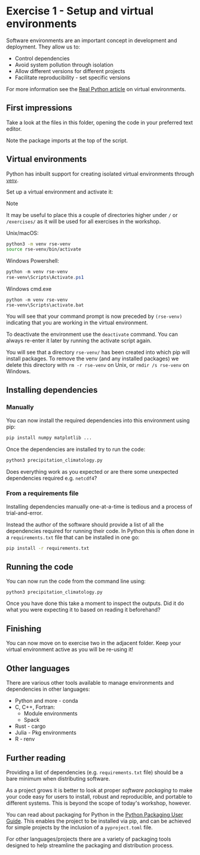 # Exercise 1 - Setup and virtual environments

Software environments are an important concept in development and deployment.
They allow us to:

- Control dependencies
- Avoid system pollution through isolation
- Allow different versions for different projects
- Facilitate reproducibility - set specific versions

For more information see the
[Real Python article](https://realpython.com/python-virtual-environments-a-primer/)
on virtual environments.


## First impressions

Take a look at the files in this folder, opening the code in your preferred text editor.

Note the package imports at the top of the script.


## Virtual environments

Python has inbuilt support for creating isolated virtual environments through
[`venv`](https://docs.python.org/3/library/venv.html).

Set up a virtual environment and activate it:

> [!NOTE]
> It may be useful to place this a couple of directories higher under `/` or
> `/exercises/` as it will be used for all exercises in the workshop.

Unix/macOS:
```bash
python3 -m venv rse-venv
source rse-venv/bin/activate
```
Windows Powershell:
```powershell
python -m venv rse-venv
rse-venv\Scripts\Activate.ps1
```
Windows cmd.exe
```shell
python -m venv rse-venv
rse-venv\Scripts\activate.bat
```

You will see that your command prompt is now preceded by `(rse-venv)` indicating
that you are working in the virtual environment.

To deactivate the environment use the `deactivate` command.
You can always re-enter it later by running the activate script again.

You will see that a directory `rse-venv/` has been created into which pip will install
packages.
To remove the venv (and any installed packages) we delete this directory with
`rm -r rse-venv` on Unix, or `rmdir /s rse-venv` on Windows.


## Installing dependencies

### Manually

You can now install the required dependencies into this environment using pip:

```bash
pip install numpy matplotlib ...
```
Once the dependencies are installed try to run the code:

```bash
python3 precipitation_climatology.py
```

Does everything work as you expected or are there some unexpected dependencies required
e.g. `netcdf4`?

### From a requirements file

Installing dependencies manually one-at-a-time is tedious and a process of
trial-and-error.

Instead the author of the software should provide a list of all the dependencies
required for running their code.
In Python this is often done in a `requirements.txt` file that can be installed in
one go:

```bash
pip install -r requirements.txt
```


## Running the code

You can now run the code from the command line using:

```
python3 precipitation_climatology.py
```

Once you have done this take a moment to inspect the outputs.
Did it do what you were expecting it to based on reading it beforehand?


## Finishing

You can now move on to exercise two in the adjacent folder.
Keep your virtual environment active as you will be re-using it!


## Other languages

There are various other tools available to manage environments and dependencies in
other languages:

- Python and more - conda
- C, C++, Fortran:
  - Module environments
  - Spack
- Rust - cargo
- Julia - Pkg environments
- R - renv


## Further reading

Providing a list of dependencies (e.g. `requirements.txt` file) should be a bare
minimum when distributing software.

As a project grows it is better to look at proper _software packaging_ to make your code
easy for users to install, robust and reproducible, and portable to different systems.
This is beyond the scope of today's workshop, however.

You can read about packaging for Python in the
[Python Packaging User Guide](https://packaging.python.org).
This enables the project to be installed via pip, and can be achieved for simple
projects by the inclusion of a `pyproject.toml` file.

For other languages/projects there are a variety of packaging tools designed to help
streamline the packaging and distribution process.
